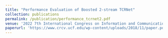 ```yaml
---
title: "Performance Evaluation of Boosted 2-stream TCRNet"
collection: publications
permalink: /publication/performance_tcrnet2.pdf
venue: '2022 7th International Congress on Information and Communication Technology (ICICT)'
paperurl: 'https://www.crcv.ucf.edu/wp-content/uploads/2018/11/paper.pdf'
---
```



